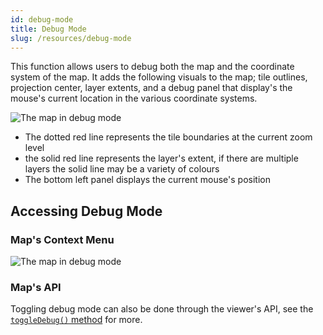 ```yaml
---
id: debug-mode
title: Debug Mode
slug: /resources/debug-mode
---
```


This function allows users to debug both the map and the coordinate system of the map. It adds 
the following visuals to the map; tile outlines, projection center, layer extents, and a debug
panel that display's the mouse's current location in the various coordinate systems.

![The map in debug mode](../assets/img/debug.png)

- The dotted red line represents the tile boundaries at the current zoom level
- the solid red line represents the layer's extent, if there are multiple layers the solid line may be a variety of colours
- The bottom left panel displays the current mouse's position

## Accessing Debug Mode

### Map's Context Menu

![The map in debug mode](../assets/img/toggle-debug.gif)


### Map's API

Toggling debug mode can also be done through the viewer's API, see the [`toggleDebug()` method](../api/mapml-viewer-api.md#toggledebug) for more.
